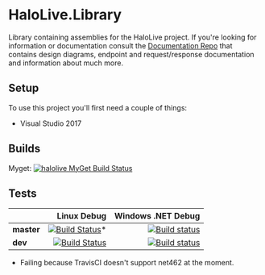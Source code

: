 # HaloLive.Library

Library containing assemblies for the HaloLive project. If you're looking for information or documentation consult the [Documentation Repo](https://github.com/HaloLive/Documentation) that contains design diagrams, endpoint and request/response documentation and information about much more.

## Setup

To use this project you'll first need a couple of things:

* Visual Studio 2017

## Builds

Myget: [![halolive MyGet Build Status](https://www.myget.org/BuildSource/Badge/halolive?identifier=0aa218dd-d0bf-4f44-8ee2-a2ef886e5f6f)](https://www.myget.org/)

## Tests

|    | Linux Debug | Windows .NET Debug |
|:---|----------------:|------------------:|
|**master**| [![Build Status](https://travis-ci.org/HaloLive/HaloLive.Library.svg?branch=master)](https://travis-ci.org/HaloLive/HaloLive.Library)* | [![Build status](https://ci.appveyor.com/api/projects/status/rinvn2tdxn0yinf4?svg=true)](https://ci.appveyor.com/project/HelloKitty/halolive-library) |
|**dev**| [![Build Status](https://travis-ci.org/HaloLive/HaloLive.Library.svg?branch=dev)](https://travis-ci.org/HaloLive/HaloLive.Library) | [![Build status](https://ci.appveyor.com/api/projects/status/rinvn2tdxn0yinf4/branch/dev?svg=true)](https://ci.appveyor.com/project/HelloKitty/halolive-library/branch/dev) |

* Failing because TravisCI doesn't support net462 at the moment.
